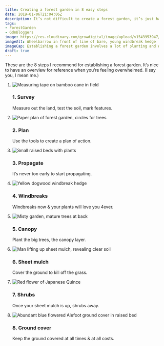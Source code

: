 ```yaml
---
title: Creating a forest garden in 8 easy steps
date: 2019-01-06T21:04:06Z
description: It’s not difficult to create a forest garden, it’s just hard work. Like any garden. These are my eight steps to get cracking.
tags: 
- ForestGarden
- GdnBloggers
image: https://res.cloudinary.com/growdigital/image/upload/v1543953947/north-face-39615815062.jpg
imageAlt: Wheelbarrow in front of line of bare, young windbreak hedge
imageCap: Establishing a forest garden involves a lot of planting and wheelbarrowing
draft: true
---
```


These are the 8 steps I recommend for establishing a forest garden. It’s nice to have an overview for reference when you’re feeling overwhelmed. (I say you, I mean me.)

<ol class="temp">
  <li class="o-media">
    <img class="o-media__figure" alt="Measuring tape on bamboo cane in field" src="https://res.cloudinary.com/growdigital/image/upload/c_fill,h_68,w_120/v1546334064/tape-27304554338.jpg">
    <div class="o-media__body">
      <h3>1. Survey</h3>
      <p>Measure out the land, test the soil, mark features.</p>
    </div>
  </li>
  <li class="o-media">
    <img src="https://res.cloudinary.com/growdigital/image/upload/w_120/v1546379384/paper-plan-fg1.png" alt="Paper plan of forest garden, circles for trees" class="o-media__figure">
    <div class="o-media__body">
      <h3>2. Plan</h3>
      <p>Use the tools to create a plan of action.</p>
    </div>
  </li>
  <li class="o-media">
    <img src="https://res.cloudinary.com/growdigital/image/upload/w_120/v1544372630/comfrey-38830083715.jpg" alt="Small raised beds with plants" class="o-media__figure">
    <div class="o-media__body">
      <h3>3. Propagate</h3>
      <p>It’s never too early to start propagating.</p>
    </div>
  </li>
  <li class="o-media">
    <img src="https://res.cloudinary.com/growdigital/image/upload/w_120/v1544006420/cornus-stolonifera-flaviramea-K8xbDnRk.jpg" alt="Yellow dogwood windbreak hedge" class="o-media__figure">
    <div class="o-media__body">
      <h3>4. Windbreaks</h3>
      <p>Windbreaks now & your plants will love you 4ever.</p>
    </div>
  </li>
  <li class="o-media">
    <img src="https://res.cloudinary.com/growdigital/image/upload/w_120/v1544027745/misty-wildlife-pond-26465730067.jpg" alt="Misty garden, mature trees at back" class="o-media__figure">
    <div class="o-media__body">
      <h3>5. Canopy</h3>
      <p>Plant the big trees, the canopy layer.</p>
    </div>
  </li>
  <li class="o-media">
    <img src="https://res.cloudinary.com/growdigital/image/upload/c_fill,h_68,w_120/v1544376728/sheet-mulch-42993817972.jpg" alt="Man lifting up sheet mulch, revealing clear soil" class="o-media__figure">
    <div class="o-media__body">
      <h3>6. Sheet mulch</h3>
      <p>Cover the ground to kill off the grass.</p>
    </div>
  </li>
  <li class="o-media">
    <img src="https://res.cloudinary.com/growdigital/image/upload/w_120/v1544300867/chaenomeles-41478572351.jpg" alt="Red flower of Japanese Quince" class="o-media__figure">
    <div class="o-media__body">
      <h3>7. Shrubs</h3>
      <p>Once your sheet mulch is up, shrubs away.</p>
    </div>
  </li>
  <li class="o-media">
    <img src="https://res.cloudinary.com/growdigital/image/upload/w_120/v1546380638/alefoot-28171871628.jpg" alt="Abundant blue flowered Alefoot ground cover in raised bed" class="o-media__figure">
    <div class="o-media__body">
      <h3>8. Ground cover</h3>
      <p>Keep the ground covered at all times & at all costs.</p>
    </div>
  </li>
</ol>
